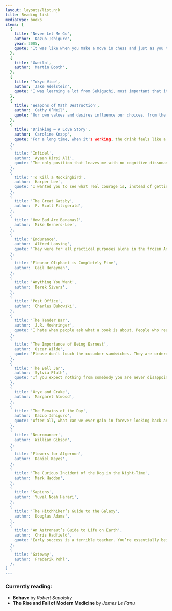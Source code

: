 ```yaml
---
layout: layouts/list.njk
title: Reading list
mediaType: books
items: [
  {
    title: 'Never Let Me Go',
    author: 'Kazuo Ishiguro',
    year: 2005,
    quote: 'It was like when you make a move in chess and just as you take your finger off the piece, you see the mistake you’ve made, and there’s this panic because you don’t know yet the scale of disaster you’ve left yourself open to.',
  },
  {
    title: 'Gweilo',
    author: 'Martin Booth',
  },
  {
    title: 'Tokyo Vice',
    author: 'Jake Adelstein',
    quote: 'I was learning a lot from Sekiguchi, most important that it’s the time you take when it seems unimportant that is the most important time of all.',
  },
  {
    title: 'Weapons of Math Destruction',
    author: 'Cathy O’Neil',
    quote: 'Our own values and desires influence our choices, from the data we choose to collect to the questions we ask. Models are opinions embedded in mathematics.',
  },
  {
    title: 'Drinking — A Love Story',
    author: 'Caroline Knapp',
    quote: 'For a long time, when it's working, the drink feels like a path to a kind of self-enlightenment, something that turns us into the person we wish to be, or the person we think we are. In some ways the dynamic is simple: alcohol makes everything better, until it makes everything worse.',
  },
  {
    title: 'Infidel',
    author: 'Ayaan Hirsi Ali',
    quote: 'The only position that leaves me with no cognitive dissonance is atheism. It is not a creed. Death is certain, replacing both the siren-song of Paradise and the dread of Hell. Life on this earth, with all its mystery and beauty and pain, is then to be lived far more intensely: we stumble and get up, we are sad, confident, insecure, feel loneliness and joy and love. There is nothing more; but I want nothing more.',
  },
  {
    title: 'To Kill a Mockingbird',
    author: 'Harper Lee',
    quote: 'I wanted you to see what real courage is, instead of getting the idea that courage is a man with a gun in his hand. It's when you know you're licked before you begin, but you begin anyway and see it through no matter what.',
  },
  {
    title: 'The Great Gatsby',
    author: 'F. Scott Fitzgerald',
  },
  {
    title: 'How Bad Are Bananas?',
    author: 'Mike Berners-Lee',
  },
  {
    title: 'Endurance',
    author: 'Alfred Lansing',
    quote: 'They were for all practical purposes alone in the frozen Antarctic seas. It had been very nearly a year since they had last been in contact with civilization. Nobody in the outside world knew they were in trouble, much less where they were.',
  },
  {
    title: 'Eleanor Oliphant is Completely Fine',
    author: 'Gail Honeyman',
  },
  {
    title: 'Anything You Want',
    author: 'Derek Sivers',
  },
  {
    title: 'Post Office',
    author: 'Charles Bukowski',
  },
  {
    title: 'The Tender Bar',
    author: 'J.R. Moehringer',
    quote: 'I hate when people ask what a book is about. People who read for plot, people who suck out the story like the cream filling in an Oreo, should stick to comic strips and soap operas. What’s it about? Every book worth a damn is about emotions and love and death and pain. It’s about words. It’s about a man dealing with life.',
  },
  {
    title: 'The Importance of Being Earnest',
    author: 'Oscar Wilde',
    quote: 'Please don’t touch the cucumber sandwiches. They are ordered specially for Aunt Augusta.',
  },
  {
    title: 'The Bell Jar',
    author: 'Sylvia Plath',
    quote: 'If you expect nothing from somebody you are never disappointed.',
  },
  {
    title: 'Oryx and Crake',
    author: 'Margaret Atwood',
  },
  {
    title: 'The Remains of the Day',
    author: 'Kazuo Ishiguro',
    quote: 'After all, what can we ever gain in forever looking back and blaming ourselves if our lives have not turned out quite as we might have wished?',
  },
  {
    title: 'Neuromancer',
    author: 'William Gibson',
  },
  {
    title: 'Flowers for Algernon',
    author: 'Daniel Keyes',
  },
  {
    title: 'The Curious Incident of the Dog in the Night-Time',
    author: 'Mark Haddon',
  },
  {
    title: 'Sapiens',
    author: 'Yuval Noah Harari',
  },
  {
    title: 'The Hitchhiker’s Guide to the Galaxy',
    author: 'Douglas Adams',
  },
  {
    title: 'An Astronaut’s Guide to Life on Earth',
    author: 'Chris Hadfield',
    quote: 'Early success is a terrible teacher. You’re essentially being rewarded for a lack of preparation, so when you find yourself in a situation where you must prepare, you can’t do it. You don’t know how.',
  },
  {
    title: 'Gateway',
    author: 'Frederik Pohl',
  },
]
---
```


### Currently reading:
- **Behave** by _Robert Sapolsky_
- **The Rise and Fall of Modern Medicine** by _James Le Fanu_
